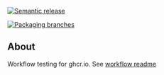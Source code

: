 [![Semantic release](https://github.com/thihathit-opn/ghcr-test/actions/workflows/semantic-release.yml/badge.svg)](https://github.com/thihathit-opn/ghcr-test/actions/workflows/semantic-release.yml)

[![Packaging branches](https://github.com/thihathit-opn/ghcr-test/actions/workflows/packaging-branches.yml/badge.svg)](https://github.com/thihathit-opn/ghcr-test/actions/workflows/packaging-branches.yml)

## About

Workflow testing for ghcr.io. See [workflow readme](https://github.com/thihathit-opn/ghcr-test/tree/master/.github/workflows)
